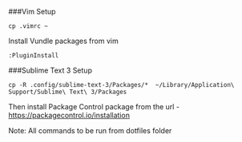 ###Vim Setup

`cp .vimrc ~`

Install Vundle packages from vim

`:PluginInstall`


###Sublime Text 3 Setup

`cp -R .config/sublime-text-3/Packages/*  ~/Library/Application\ Support/Sublime\ Text\ 3/Packages `

Then install Package Control package from the url - https://packagecontrol.io/installation

Note: All commands to be run from dotfiles folder
